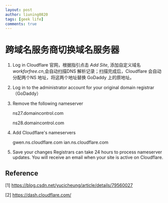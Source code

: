 ```yaml
---
layout: post
author: liuning0820
tags: [geek life]
comments: true
---
```


# 跨域名服务商切换域名服务器

1. Log in Cloudflare 官网，根据指引点击 *Add Site*, 添加自定义域名 *workforfree.cn*,会自动扫描DNS 解析记录；扫描完成后，Cloudflare 会自动分配两个NS 地址，将这两个地址替换 GoDaddy 上的原地址。
2. Log in to the administrator account for your original domain registrar （GoDaddy）
3. Remove the following nameserver

   ns27.domaincontrol.com

   ns28.domaincontrol.com

4. Add Cloudflare's nameservers
   
   gwen.ns.cloudflare.com
   ian.ns.cloudflare.com

5. Save your changes
Registrars can take 24 hours to process nameserver updates. You will receive an email when your site is active on Cloudflare.

## Reference

[1] <https://blog.csdn.net/yucicheung/article/details/79560027>

[2] <https://dash.cloudflare.com/>